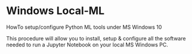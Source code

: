 # Windows Local-ML
 HowTo setup/configure Python ML tools under MS Windows 10

 This procedure will allow you to install, setup & configure all the software needed to run a Jupyter Notebook on your local MS Windows PC.
